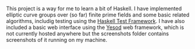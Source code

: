 This project is a way for me to learn a bit of Haskell.  I have implemented elliptic curve groups over (so far) finite prime fields and some basic related algorithms, includig testing using the [Haskell Test Framework](https://hackage.haskell.org/package/HTF).  I have also included a basic web interface using the [Yesod](https://yesodweb.com) web framework, which is not currently hosted anywhere but the screenshots folder contains screenshots of it running on my machine.  
